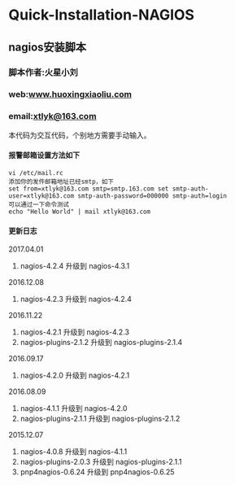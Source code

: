 # Quick-Installation-NAGIOS
  
## nagios安装脚本
  
### 脚本作者:火星小刘   
### web:www.huoxingxiaoliu.com   
### email:xtlyk@163.com  
  
本代码为交互代码，个别地方需要手动输入。  
  
#### 报警邮箱设置方法如下  
  
```shell
vi /etc/mail.rc  
添加你的发件邮箱地址已经smtp，如下  
set from=xtlyk@163.com smtp=smtp.163.com set smtp-auth-user=xtlyk@163.com smtp-auth-password=000000 smtp-auth=login  
可以通过一下命令测试  
echo "Hello World" | mail xtlyk@163.com  
```  
  
#### 更新日志  
2017.04.01  
1. nagios-4.2.4			升级到	nagios-4.3.1

2016.12.08  
1. nagios-4.2.3			升级到	nagios-4.2.4
  
2016.11.22   
1. nagios-4.2.1			升级到	nagios-4.2.3   
2. nagios-plugins-2.1.2		升级到	nagios-plugins-2.1.4  
  
2016.09.17  
1. nagios-4.2.0		 	升级到	nagios-4.2.1   

2016.08.09   
1. nagios-4.1.1			升级到	nagios-4.2.0  
2. nagios-plugins-2.1.1	升级到	nagios-plugins-2.1.2  
  
2015.12.07  
1. nagios-4.0.8			升级到	nagios-4.1.1  
2. nagios-plugins-2.0.3	升级到	nagios-plugins-2.1.1  
3. pnp4nagios-0.6.24	升级到	pnp4nagios-0.6.25  

